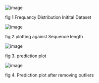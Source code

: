 ![image](https://github.com/Growdeatechnology/Cp_prediction/assets/72397529/0c1f8054-45a6-4950-b103-f4dc2269bde6)

fig 1.Frequancy Distribution Initital Dataset

![image](https://github.com/Growdeatechnology/Cp_prediction/assets/72397529/78813774-94a3-4a0d-a5c6-2df390848740)

fig 2.plotting against Sequence length

![image](https://github.com/Growdeatechnology/Cp_prediction/assets/72397529/099191e0-a176-44a7-8e3b-b2e47fd3c602)

fig 3. prediction plot

![image](https://github.com/Growdeatechnology/Cp_prediction/assets/72397529/08d6f44c-3ff8-40f4-a336-bd091d8206fb)

fig 4. Prediction plot after removing outliers
